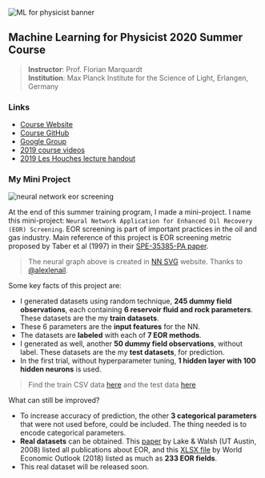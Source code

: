 ![ML for physicist banner](https://user-images.githubusercontent.com/51282928/80908777-ee1b0300-8d4c-11ea-9c42-36378a4d811b.PNG)

## Machine Learning for Physicist 2020 Summer Course

> **Instructor**: Prof. Florian Marquardt<br>
> **Institution**: Max Planck Institute for the Science of Light, Erlangen, Germany

### Links

* [Course Website](https://pad.gwdg.de/s/HJtiTE__U)
* [Course GitHub](https://github.com/FlorianMarquadt/machine-learning-for-physicist)
* [Google Group](https://groups.google.com/forum/?utm_medium=email&utm_source=footer#!forum/machine-learning-for-physicists)
* [2019 course videos](https://podcasts.apple.com/us/podcast/id1490099216)
* [2019 Les Houches lecture handout](https://github.com/yohanesnuwara/ML_for_physicist/blob/master/materials/LesHouchesMachLearning_Complete2.pdf)

### My Mini Project

![neural network eor screening](https://user-images.githubusercontent.com/51282928/87856913-96079c00-c94c-11ea-981c-eee1d6b43744.jpg)

At the end of this summer training program, I made a mini-project. I name this mini-project: `Neural Network Application for Enhanced Oil Recovery (EOR) Screening`. EOR screening is part of important practices in the oil and gas industry. Main reference of this project is EOR screening metric proposed by Taber et al (1997) in their [SPE-35385-PA paper](https://www.onepetro.org/journal-paper/SPE-35385-PA). 

> The neural graph above is created in [NN SVG](https://alexlenail.me/NN-SVG/) website. Thanks to [@alexlenail](https://github.com/alexlenail).

Some key facts of this project are:

* I generated datasets using random technique, **245 dummy field observations**, each containing **6 reservoir fluid and rock parameters**. These datasets are the my **train datasets**.
* These 6 parameters are the **input features** for the NN.
* The datasets are **labeled** with each of **7 EOR methods**.
* I generated as well, another **50 dummy field observations**, without label. These datasets are the my **test datasets**, for prediction.
* In the first trial, without hyperparameter tuning, **1 hidden layer with 100 hidden neurons** is used. 

> Find the train CSV data [here]() and the test data [here]()

What can still be improved?

* To increase accuracy of prediction, the other **3 categorical parameters** that were not used before, could be included. The thing needed is to encode categorical parameters.
* **Real datasets** can be obtained. This [paper](https://github.com/yohanesnuwara/ML_for_physicist/blob/master/data/EOR%20Literature%20Search%23.pdf) by Lake & Walsh (UT Austin, 2008) listed all publications about EOR, and this [XLSX file](https://github.com/yohanesnuwara/ML_for_physicist/blob/master/data/EOR-database-WEO18.xlsx) by World Economic Outlook (2018) listed as much as **233 EOR fields**.
* This real dataset will be released soon. 
